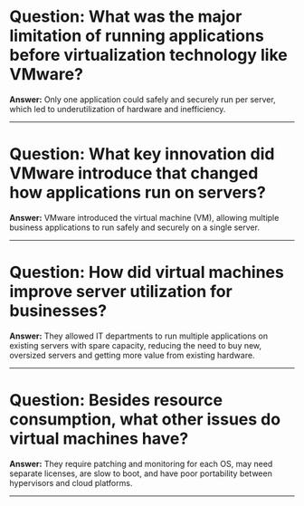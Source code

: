 # Question: What was the major limitation of running applications before virtualization technology like VMware?

**Answer:**
Only one application could safely and securely run per server, which led to underutilization of hardware and inefficiency.

---

# Question: What key innovation did VMware introduce that changed how applications run on servers?

**Answer:**
VMware introduced the virtual machine (VM), allowing multiple business applications to run safely and securely on a single server.

---

# Question: How did virtual machines improve server utilization for businesses?

**Answer:**
They allowed IT departments to run multiple applications on existing servers with spare capacity, reducing the need to buy new, oversized servers and getting more value from existing hardware.

---

# Question: Besides resource consumption, what other issues do virtual machines have?

**Answer:**
They require patching and monitoring for each OS, may need separate licenses, are slow to boot, and have poor portability between hypervisors and cloud platforms.

---

